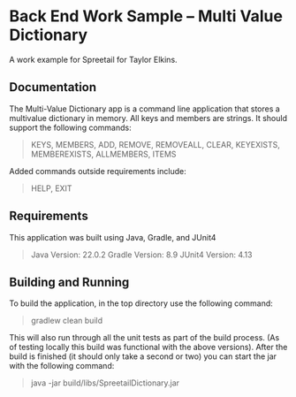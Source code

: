 # Back End Work Sample – Multi Value Dictionary

A work example for Spreetail for Taylor Elkins.

## Documentation
The Multi-Value Dictionary app is a command line application that stores a multivalue dictionary in memory. All keys and members are strings.
It should support the following commands:
> KEYS, MEMBERS, ADD, REMOVE, REMOVEALL, CLEAR, KEYEXISTS, MEMBEREXISTS, ALLMEMBERS, ITEMS

Added commands outside requirements include:
> HELP, EXIT

## Requirements
This application was built using Java, Gradle, and JUnit4
> Java Version:   22.0.2
> Gradle Version: 8.9
> JUnit4 Version: 4.13

## Building and Running
To build the application, in the top directory use the following command:
> gradlew clean build

This will also run through all the unit tests as part of the build process. (As of testing locally this build was functional with the above versions).
After the build is finished (it should only take a second or two) you can start the jar with the following command:
> java -jar build/libs/SpreetailDictionary.jar
